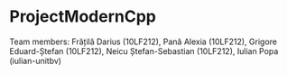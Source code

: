 # ProjectModernCpp
Team members: Frățilă Darius (10LF212), Pană Alexia (10LF212), Grigore Eduard-Ștefan (10LF212), Neicu Ștefan-Sebastian (10LF212), Iulian Popa (iulian-unitbv)
